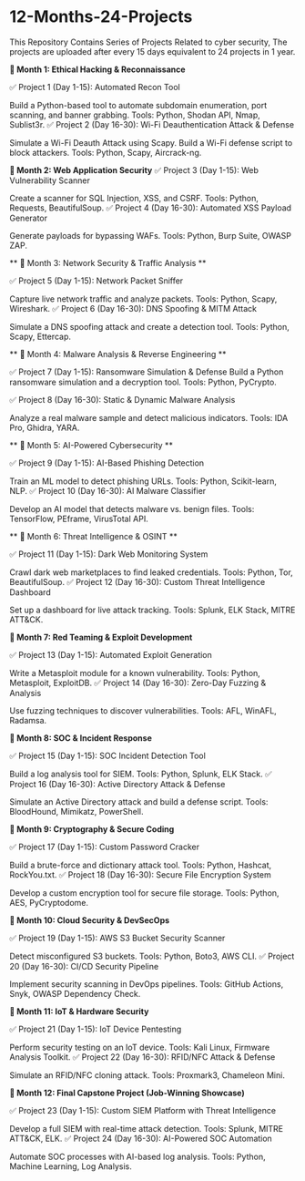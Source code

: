 # 12-Months-24-Projects
This Repository Contains Series of Projects Related to cyber security, The projects are uploaded after every 15 days equivalent to 24 projects in 1 year.

**📅 Month 1: Ethical Hacking & Reconnaissance** 

✅ Project 1 (Day 1-15): Automated Recon Tool

Build a Python-based tool to automate subdomain enumeration, port scanning, and banner grabbing.
Tools: Python, Shodan API, Nmap, Sublist3r.
✅ Project 2 (Day 16-30): Wi-Fi Deauthentication Attack & Defense

Simulate a Wi-Fi Deauth Attack using Scapy.
Build a Wi-Fi defense script to block attackers.
Tools: Python, Scapy, Aircrack-ng.

**📅 Month 2: Web Application Security**
✅ Project 3 (Day 1-15): Web Vulnerability Scanner

Create a scanner for SQL Injection, XSS, and CSRF.
Tools: Python, Requests, BeautifulSoup.
✅ Project 4 (Day 16-30): Automated XSS Payload Generator

Generate payloads for bypassing WAFs.
Tools: Python, Burp Suite, OWASP ZAP.

** 📅 Month 3: Network Security & Traffic Analysis **

✅ Project 5 (Day 1-15): Network Packet Sniffer

Capture live network traffic and analyze packets.
Tools: Python, Scapy, Wireshark.
✅ Project 6 (Day 16-30): DNS Spoofing & MITM Attack

Simulate a DNS spoofing attack and create a detection tool.
Tools: Python, Scapy, Ettercap.

** 📅 Month 4: Malware Analysis & Reverse Engineering **

✅ Project 7 (Day 1-15): Ransomware Simulation & Defense
Build a Python ransomware simulation and a decryption tool.
Tools: Python, PyCrypto.

✅ Project 8 (Day 16-30): Static & Dynamic Malware Analysis

Analyze a real malware sample and detect malicious indicators.
Tools: IDA Pro, Ghidra, YARA.

** 📅 Month 5: AI-Powered Cybersecurity **

✅ Project 9 (Day 1-15): AI-Based Phishing Detection

Train an ML model to detect phishing URLs.
Tools: Python, Scikit-learn, NLP.
✅ Project 10 (Day 16-30): AI Malware Classifier

Develop an AI model that detects malware vs. benign files.
Tools: TensorFlow, PEframe, VirusTotal API.

** 📅 Month 6: Threat Intelligence & OSINT **

✅ Project 11 (Day 1-15): Dark Web Monitoring System

Crawl dark web marketplaces to find leaked credentials.
Tools: Python, Tor, BeautifulSoup.
✅ Project 12 (Day 16-30): Custom Threat Intelligence Dashboard

Set up a dashboard for live attack tracking.
Tools: Splunk, ELK Stack, MITRE ATT&CK.

**📅 Month 7: Red Teaming & Exploit Development**

✅ Project 13 (Day 1-15): Automated Exploit Generation

Write a Metasploit module for a known vulnerability.
Tools: Python, Metasploit, ExploitDB.
✅ Project 14 (Day 16-30): Zero-Day Fuzzing & Analysis

Use fuzzing techniques to discover vulnerabilities.
Tools: AFL, WinAFL, Radamsa.

**📅 Month 8: SOC & Incident Response**

✅ Project 15 (Day 1-15): SOC Incident Detection Tool

Build a log analysis tool for SIEM.
Tools: Python, Splunk, ELK Stack.
✅ Project 16 (Day 16-30): Active Directory Attack & Defense

Simulate an Active Directory attack and build a defense script.
Tools: BloodHound, Mimikatz, PowerShell.

**📅 Month 9: Cryptography & Secure Coding**

✅ Project 17 (Day 1-15): Custom Password Cracker

Build a brute-force and dictionary attack tool.
Tools: Python, Hashcat, RockYou.txt.
✅ Project 18 (Day 16-30): Secure File Encryption System

Develop a custom encryption tool for secure file storage.
Tools: Python, AES, PyCryptodome.

**📅 Month 10: Cloud Security & DevSecOps**

✅ Project 19 (Day 1-15): AWS S3 Bucket Security Scanner

Detect misconfigured S3 buckets.
Tools: Python, Boto3, AWS CLI.
✅ Project 20 (Day 16-30): CI/CD Security Pipeline

Implement security scanning in DevOps pipelines.
Tools: GitHub Actions, Snyk, OWASP Dependency Check.

**📅 Month 11: IoT & Hardware Security**

✅ Project 21 (Day 1-15): IoT Device Pentesting

Perform security testing on an IoT device.
Tools: Kali Linux, Firmware Analysis Toolkit.
✅ Project 22 (Day 16-30): RFID/NFC Attack & Defense

Simulate an RFID/NFC cloning attack.
Tools: Proxmark3, Chameleon Mini.

**📅 Month 12: Final Capstone Project (Job-Winning Showcase)**

✅ Project 23 (Day 1-15): Custom SIEM Platform with Threat Intelligence

Develop a full SIEM with real-time attack detection.
Tools: Splunk, MITRE ATT&CK, ELK.
✅ Project 24 (Day 16-30): AI-Powered SOC Automation

Automate SOC processes with AI-based log analysis.
Tools: Python, Machine Learning, Log Analysis.
